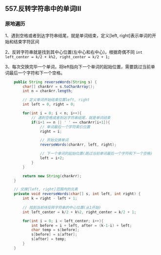 ## 557.反转字符串中的单词III

### 原地遍历

1、遇到空格或者到达字符串结尾，就是单词结束，定义[left, right]表示单词的开始和结束字符区间

2、反转字符串就是找到其中心位置(左中心和右中心)，根据奇偶不同 `int left_center = k/2 + k%2, right_center = k/2 + 1;`

3、每次交换完毕一个单词，将left指向下一个单词的起始位置，需要跳过当前单词最后一个字符和下一个空格。

```java
    public String reverseWords(String s) {
        char[] charArr = s.toCharArray();
        int n = charArr.length;

        // 定义单词开始结束位置left, right
        int left = 0, right = 0;

        for(int i = 0; i < n; i++){
            // 遇到空格或者到达字符串结尾，就是单词结束
            if(i+1 == n || ' ' == charArr[i+1]){
                // 单词最后一个字符索引位置
                right = i;

                // 开始交换单词
                reverseWords(charArr, left, right);

                // 下一个单词的起始位置(跳过当前单词最后一个字符和下一个空格)
                left = i+2;
            }
        }

        return new String(charArr); 
    }

    // 交换[left, right]范围内的元素
    private void reverseWords(char[] s, int left, int right) {
        int k = right - left + 1;
        
        // 找到当前待反转字符串的中心位置(从1开始)
        int left_center = k/2 + k%2, right_center = k/2 + 1;

        for(int i = 0; i < left_center; i++){
            int before = i + left, after = (k-1-i) + left;
            char temp = s[before];
            s[before] = s[after];
            s[after] = temp;
        }
    }
```

